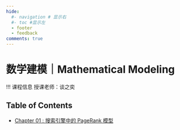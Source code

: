 ```yaml
---
hide:
  #- navigation # 显示右
  #- toc #显示左
  - footer
  - feedback
comments: true
---   
```


# 数学建模｜Mathematical Modeling

!!! 课程信息
	授课老师：谈之奕

## Table of Contents

- [Chapter 01 : 搜索引擎中的 PageRank 模型](Chapter%2001/)